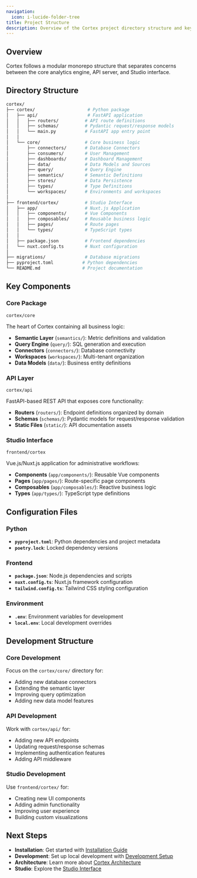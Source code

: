 ```yaml
---
navigation:
  icon: i-lucide-folder-tree
title: Project Structure
description: Overview of the Cortex project directory structure and key components.
---
```


## Overview

Cortex follows a modular monorepo structure that separates concerns between the core analytics engine, API server, and Studio interface.

## Directory Structure

```bash
cortex/
├── cortex/                    # Python package
│   ├── api/                   # FastAPI application
│   │   ├── routers/          # API route definitions
│   │   ├── schemas/          # Pydantic request/response models
│   │   └── main.py           # FastAPI app entry point
│   │
│   └── core/                 # Core business logic
│       ├── connectors/       # Database Connectors
│       ├── consumers/        # User Management
│       ├── dashboards/       # Dashboard Management
│       ├── data/             # Data Models and Sources
│       ├── query/            # Query Engine
│       ├── semantics/        # Semantic Definitions
│       ├── stores/           # Data Persistence
│       ├── types/            # Type Definitions
│       └── workspaces/       # Environments and workspaces
│
├── frontend/cortex/          # Studio Interface
│   ├── app/                  # Nuxt.js Application
│   │   ├── components/       # Vue Components
│   │   ├── composables/      # Reusable business logic
│   │   ├── pages/            # Route pages
│   │   └── types/            # TypeScript types
│   │
│   ├── package.json          # Frontend dependencies
│   └── nuxt.config.ts        # Nuxt configuration
│
├── migrations/               # Database migrations
├── pyproject.toml           # Python dependencies
└── README.md                # Project documentation
```

## Key Components

### Core Package 
`cortex/core`

The heart of Cortex containing all business logic:

- **Semantic Layer** (`semantics/`): Metric definitions and validation
- **Query Engine** (`query/`): SQL generation and execution
- **Connectors** (`connectors/`): Database connectivity
- **Workspaces** (`workspaces/`): Multi-tenant organization
- **Data Models** (`data/`): Business entity definitions

### API Layer 
`cortex/api`

FastAPI-based REST API that exposes core functionality:

- **Routers** (`routers/`): Endpoint definitions organized by domain
- **Schemas** (`schemas/`): Pydantic models for request/response validation
- **Static Files** (`static/`): API documentation assets

### Studio Interface 
`frontend/cortex`

Vue.js/Nuxt.js application for administrative workflows:

- **Components** (`app/components/`): Reusable Vue components
- **Pages** (`app/pages/`): Route-specific page components  
- **Composables** (`app/composables/`): Reactive business logic
- **Types** (`app/types/`): TypeScript type definitions

## Configuration Files

### Python

- **`pyproject.toml`**: Python dependencies and project metadata
- **`poetry.lock`**: Locked dependency versions

### Frontend

- **`package.json`**: Node.js dependencies and scripts
- **`nuxt.config.ts`**: Nuxt.js framework configuration
- **`tailwind.config.ts`**: Tailwind CSS styling configuration

### Environment

- **`.env`**: Environment variables for development
- **`local.env`**: Local development overrides

## Development Structure

### Core Development

Focus on the `cortex/core/` directory for:
- Adding new database connectors
- Extending the semantic layer
- Improving query optimization
- Adding new data model features

### API Development

Work with `cortex/api/` for:
- Adding new API endpoints
- Updating request/response schemas
- Implementing authentication features
- Adding API middleware

### Studio Development

Use `frontend/cortex/` for:
- Creating new UI components
- Adding admin functionality
- Improving user experience
- Building custom visualizations

## Next Steps

- **Installation**: Get started with [Installation Guide](./3.installation.md)
- **Development**: Set up local development with [Development Setup](../5.development/1.setup.md)
- **Architecture**: Learn more about [Cortex Architecture](../2.architecture/1.overview.md)
- **Studio**: Explore the [Studio Interface](../5.Studio/1.overview.md)